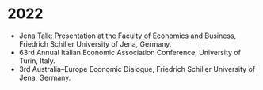 # 2022
- Jena Talk: Presentation at the Faculty of Economics and Business, Friedrich Schiller University of Jena, Germany.
- 63rd Annual Italian Economic Association Conference, University of Turin, Italy.
- 3rd Australia–Europe Economic Dialogue, Friedrich Schiller University of Jena, Germany.



